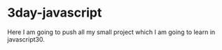 # 3day-javascript
Here I am going to push all my small project which I am going to learn in javascript30.
